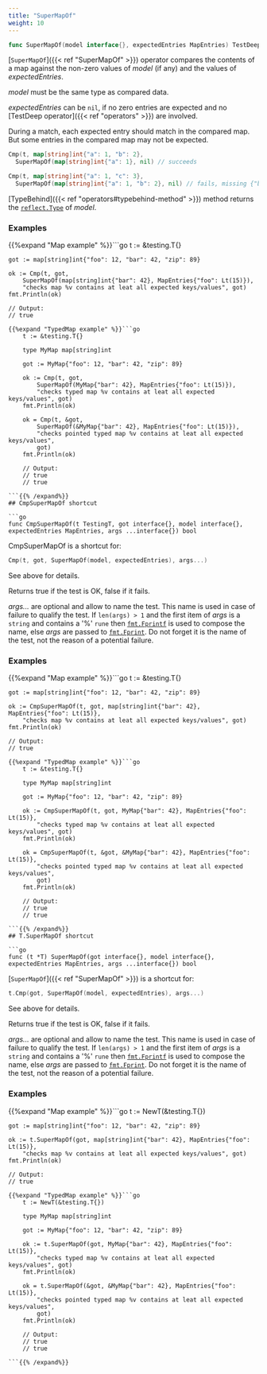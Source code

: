 ```yaml
---
title: "SuperMapOf"
weight: 10
---
```


```go
func SuperMapOf(model interface{}, expectedEntries MapEntries) TestDeep
```

[`SuperMapOf`]({{< ref "SuperMapOf" >}}) operator compares the contents of a map against the non-zero
values of *model* (if any) and the values of *expectedEntries*.

*model* must be the same type as compared data.

*expectedEntries* can be `nil`, if no zero entries are expected and
no [TestDeep operator]({{< ref "operators" >}}) are involved.

During a match, each expected entry should match in the compared
map. But some entries in the compared map may not be expected.

```go
Cmp(t, map[string]int{"a": 1, "b": 2},
  SuperMapOf(map[string]int{"a": 1}, nil) // succeeds

Cmp(t, map[string]int{"a": 1, "c": 3},
  SuperMapOf(map[string]int{"a": 1, "b": 2}, nil) // fails, missing {"b": 2}
```

[TypeBehind]({{< ref "operators#typebehind-method" >}}) method returns the [`reflect.Type`](https://golang.org/pkg/reflect/#Type) of *model*.


### Examples

{{%expand "Map example" %}}```go
	t := &testing.T{}

	got := map[string]int{"foo": 12, "bar": 42, "zip": 89}

	ok := Cmp(t, got,
		SuperMapOf(map[string]int{"bar": 42}, MapEntries{"foo": Lt(15)}),
		"checks map %v contains at leat all expected keys/values", got)
	fmt.Println(ok)

	// Output:
	// true

```{{% /expand%}}
{{%expand "TypedMap example" %}}```go
	t := &testing.T{}

	type MyMap map[string]int

	got := MyMap{"foo": 12, "bar": 42, "zip": 89}

	ok := Cmp(t, got,
		SuperMapOf(MyMap{"bar": 42}, MapEntries{"foo": Lt(15)}),
		"checks typed map %v contains at leat all expected keys/values", got)
	fmt.Println(ok)

	ok = Cmp(t, &got,
		SuperMapOf(&MyMap{"bar": 42}, MapEntries{"foo": Lt(15)}),
		"checks pointed typed map %v contains at leat all expected keys/values",
		got)
	fmt.Println(ok)

	// Output:
	// true
	// true

```{{% /expand%}}
## CmpSuperMapOf shortcut

```go
func CmpSuperMapOf(t TestingT, got interface{}, model interface{}, expectedEntries MapEntries, args ...interface{}) bool
```

CmpSuperMapOf is a shortcut for:

```go
Cmp(t, got, SuperMapOf(model, expectedEntries), args...)
```

See above for details.

Returns true if the test is OK, false if it fails.

*args...* are optional and allow to name the test. This name is
used in case of failure to qualify the test. If `len(args) > 1` and
the first item of *args* is a `string` and contains a '%' `rune` then
[`fmt.Fprintf`](https://golang.org/pkg/fmt/#Fprintf) is used to compose the name, else *args* are passed to
[`fmt.Fprint`](https://golang.org/pkg/fmt/#Fprint). Do not forget it is the name of the test, not the
reason of a potential failure.


### Examples

{{%expand "Map example" %}}```go
	t := &testing.T{}

	got := map[string]int{"foo": 12, "bar": 42, "zip": 89}

	ok := CmpSuperMapOf(t, got, map[string]int{"bar": 42}, MapEntries{"foo": Lt(15)},
		"checks map %v contains at leat all expected keys/values", got)
	fmt.Println(ok)

	// Output:
	// true

```{{% /expand%}}
{{%expand "TypedMap example" %}}```go
	t := &testing.T{}

	type MyMap map[string]int

	got := MyMap{"foo": 12, "bar": 42, "zip": 89}

	ok := CmpSuperMapOf(t, got, MyMap{"bar": 42}, MapEntries{"foo": Lt(15)},
		"checks typed map %v contains at leat all expected keys/values", got)
	fmt.Println(ok)

	ok = CmpSuperMapOf(t, &got, &MyMap{"bar": 42}, MapEntries{"foo": Lt(15)},
		"checks pointed typed map %v contains at leat all expected keys/values",
		got)
	fmt.Println(ok)

	// Output:
	// true
	// true

```{{% /expand%}}
## T.SuperMapOf shortcut

```go
func (t *T) SuperMapOf(got interface{}, model interface{}, expectedEntries MapEntries, args ...interface{}) bool
```

[`SuperMapOf`]({{< ref "SuperMapOf" >}}) is a shortcut for:

```go
t.Cmp(got, SuperMapOf(model, expectedEntries), args...)
```

See above for details.

Returns true if the test is OK, false if it fails.

*args...* are optional and allow to name the test. This name is
used in case of failure to qualify the test. If `len(args) > 1` and
the first item of *args* is a `string` and contains a '%' `rune` then
[`fmt.Fprintf`](https://golang.org/pkg/fmt/#Fprintf) is used to compose the name, else *args* are passed to
[`fmt.Fprint`](https://golang.org/pkg/fmt/#Fprint). Do not forget it is the name of the test, not the
reason of a potential failure.


### Examples

{{%expand "Map example" %}}```go
	t := NewT(&testing.T{})

	got := map[string]int{"foo": 12, "bar": 42, "zip": 89}

	ok := t.SuperMapOf(got, map[string]int{"bar": 42}, MapEntries{"foo": Lt(15)},
		"checks map %v contains at leat all expected keys/values", got)
	fmt.Println(ok)

	// Output:
	// true

```{{% /expand%}}
{{%expand "TypedMap example" %}}```go
	t := NewT(&testing.T{})

	type MyMap map[string]int

	got := MyMap{"foo": 12, "bar": 42, "zip": 89}

	ok := t.SuperMapOf(got, MyMap{"bar": 42}, MapEntries{"foo": Lt(15)},
		"checks typed map %v contains at leat all expected keys/values", got)
	fmt.Println(ok)

	ok = t.SuperMapOf(&got, &MyMap{"bar": 42}, MapEntries{"foo": Lt(15)},
		"checks pointed typed map %v contains at leat all expected keys/values",
		got)
	fmt.Println(ok)

	// Output:
	// true
	// true

```{{% /expand%}}
